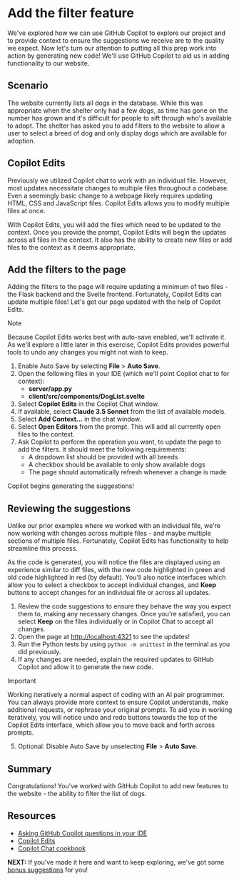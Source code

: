 # Add the filter feature

We've explored how we can use GitHub Copilot to explore our project and to provide context to ensure the suggestions we receive are to the quality we expect. Now let's turn our attention to putting all this prep work into action by generating new code! We'll use GitHub Copilot to aid us in adding functionality to our website.

## Scenario

The website currently lists all dogs in the database. While this was appropriate when the shelter only had a few dogs, as time has gone on the number has grown and it's difficult for people to sift through who's available to adopt. The shelter has asked you to add filters to the website to allow a user to select a breed of dog and only display dogs which are available for adoption.

## Copilot Edits

Previously we utilized Copilot chat to work with an individual file. However, most updates necessitate changes to multiple files throughout a codebase. Even a seemingly basic change to a webpage likely requires updating HTML, CSS and JavaScript files. Copilot Edits allows you to modify multiple files at once.

With Copilot Edits, you will add the files which need to be updated to the context. Once you provide the prompt, Copilot Edits will begin the updates across all files in the context. It also has the ability to create new files or add files to the context as it deems appropriate.

## Add the filters to the page

Adding the filters to the page will require updating a minimum of two files - the Flask backend and the Svelte frontend. Fortunately, Copilot Edits can update multiple files! Let's get our page updated with the help of Copilot Edits.

> [!NOTE]
> Because Copilot Edits works best with auto-save enabled, we'll activate it. As we'll explore a little later in this exercise, Copilot Edits provides powerful tools to undo any changes you might not wish to keep.

1. Enable Auto Save by selecting **File** > **Auto Save**.
2. Open the following files in your IDE (which we'll point Copilot chat to for context):
   - **server/app.py**
   - **client/src/components/DogList.svelte** 
3. Select **Copilot Edits** in the Copilot Chat window.
4. If available, select **Claude 3.5 Sonnet** from the list of available models.
5. Select **Add Context...** in the chat window.
6. Select **Open Editors** from the prompt. This will add all currently open files to the context.
7. Ask Copilot to perform the operation you want, to update the page to add the filters. It should meet the following requirements:
    - A dropdown list should be provided with all breeds
    - A checkbox should be available to only show available dogs
    - The page should automatically refresh whenever a change is made

Copilot begins generating the suggestions!

## Reviewing the suggestions

Unlike our prior examples where we worked with an individual file, we're now working with changes across multiple files - and maybe multiple sections of multiple files. Fortunately, Copilot Edits has functionality to help streamline this process.

As the code is generated, you will notice the files are displayed using an experience similar to diff files, with the new code highlighted in green and old code highlighted in red (by default). You'll also notice interfaces which allow you to select a checkbox to accept individual changes, and **Keep** buttons to accept changes for an individual file or across all updates.

1. Review the code suggestions to ensure they behave the way you expect them to, making any necessary changes. Once you're satisfied, you can select **Keep** on the files individually or in Copilot Chat to accept all changes.
2. Open the page at [http://localhost:4321](http://localhost:4321) to see the updates!
3. Run the Python tests by using `python -m unittest` in the terminal as you did previously.
4. If any changes are needed, explain the required updates to GitHub Copilot and allow it to generate the new code.

> [!IMPORTANT]
> Working iteratively a normal aspect of coding with an AI pair programmer. You can always provide more context to ensure Copilot understands, make additional requests, or rephrase your original prompts. To aid you in working iteratively, you will notice undo and redo buttons towards the top of the Copilot Edits interface, which allow you to move back and forth across prompts.

5. Optional: Disable Auto Save by unselecting **File** > **Auto Save**.

## Summary

Congratulations! You've worked with GitHub Copilot to add new features to the website - the ability to filter the list of dogs.

##

## Resources

- [Asking GitHub Copilot questions in your IDE](https://docs.github.com/en/copilot/using-github-copilot/copilot-chat/asking-github-copilot-questions-in-your-ide)
- [Copilot Edits](https://code.visualstudio.com/docs/copilot/copilot-edits)
- [Copilot Chat cookbook](https://docs.github.com/en/copilot/copilot-chat-cookbook)

**NEXT:** If you've made it here and want to keep exploring, we've got some [bonus suggestions](./5-bonus.md) for you!
